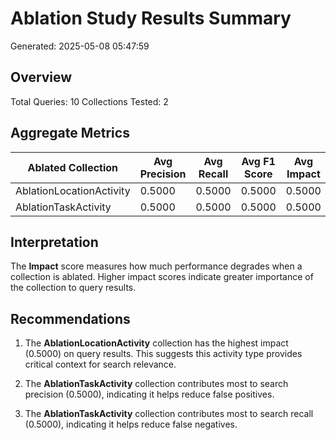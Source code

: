 # Ablation Study Results Summary

Generated: 2025-05-08 05:47:59

## Overview

Total Queries: 10
Collections Tested: 2

## Aggregate Metrics

| Ablated Collection | Avg Precision | Avg Recall | Avg F1 Score | Avg Impact |
|-------------------|--------------|-----------|-------------|-----------|
| AblationLocationActivity | 0.5000 | 0.5000 | 0.5000 | 0.5000 |
| AblationTaskActivity | 0.5000 | 0.5000 | 0.5000 | 0.5000 |

## Interpretation

The **Impact** score measures how much performance degrades when a collection is ablated. Higher impact scores indicate greater importance of the collection to query results.

## Recommendations

1. The **AblationLocationActivity** collection has the highest impact (0.5000) on query results. This suggests this activity type provides critical context for search relevance.

3. The **AblationTaskActivity** collection contributes most to search precision (0.5000), indicating it helps reduce false positives.

4. The **AblationTaskActivity** collection contributes most to search recall (0.5000), indicating it helps reduce false negatives.
